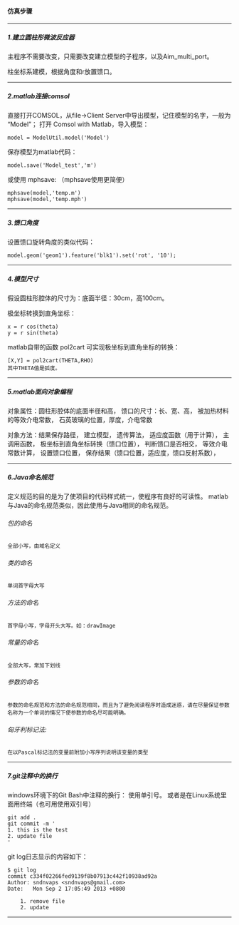 #### 仿真步骤
---
##### 1.建立圆柱形微波反应器

主程序不需要改变，只需要改变建立模型的子程序，以及Aim_multi_port。

柱坐标系建模，根据角度和r放置馈口。

---

##### 2.matlab连接comsol

直接打开COMSOL，从file->Client Server中导出模型，记住模型的名字，一般为 “Model”；
打开 Comsol with Matlab，导入模型： 
```
model = ModelUtil.model('Model')
```
保存模型为matlab代码：
```
model.save('Model_test','m')
```

或使用 mphsave: （mphsave使用更简便）
```
mphsave(model,'temp.m')
mphsave(model,'temp.mph')
```
---

##### 3.馈口角度


设置馈口旋转角度的类似代码：
```
model.geom('geom1').feature('blk1').set('rot', '10');
```


---

##### 4.模型尺寸
假设圆柱形腔体的尺寸为：底面半径：30cm，高100cm。

极坐标转换到直角坐标：
```
x = r cos(theta)
y = r sin(theta)
```

matlab自带的函数 pol2cart 可实现极坐标到直角坐标的转换：
```
[X,Y] = pol2cart(THETA,RHO)
其中THETA值是弧度。
```

---

##### 5.matlab面向对象编程

对象属性：圆柱形腔体的底面半径和高，
        馈口的尺寸：长、宽、高，
        被加热材料的等效介电常数，
        石英玻璃的位置，厚度，介电常数


对象方法：结果保存路径，
        建立模型，
        遗传算法，
        适应度函数（用于计算），
        主调用函数，
        极坐标到直角坐标转换（馈口位置），
        判断馈口是否相交，
        等效介电常数计算，
        设置馈口位置，
        保存结果（馈口位置，适应度，馈口反射系数），

---

##### 6.Java命名规范

定义规范的目的是为了使项目的代码样式统一，使程序有良好的可读性。
matlab与Java的命名规范类似，因此使用与Java相同的命名规范。

###### 包的命名
    全部小写，由域名定义

###### 类的命名
    单词首字母大写

###### 方法的命名
    首字母小写，字母开头大写。如：drawImage

###### 常量的命名
    全部大写，常加下划线

###### 参数的命名
    参数的命名规范和方法的命名规范相同，而且为了避免阅读程序时造成迷惑，请在尽量保证参数名称为一个单词的情况下使参数的命名尽可能明确。

###### 匈牙利标记法:
    在以Pascal标记法的变量前附加小写序列说明该变量的类型

---

##### 7.git注释中的换行

windows环境下的Git Bash中注释的换行： 使用单引号。 
或者是在Linux系统里面用终端（也可用使用双引号）
```
git add .
git commit -m '
1. this is the test 
2. update file
'
```
 

git log日志显示的内容如下： 
```
$ git log
commit c334f02266fed9139f8b07913c442f10938ad92a
Author: sndnvaps <sndnvaps@gmail.com>
Date:   Mon Sep 2 17:05:49 2013 +0800

    1. remove file
    2. update
```

---
